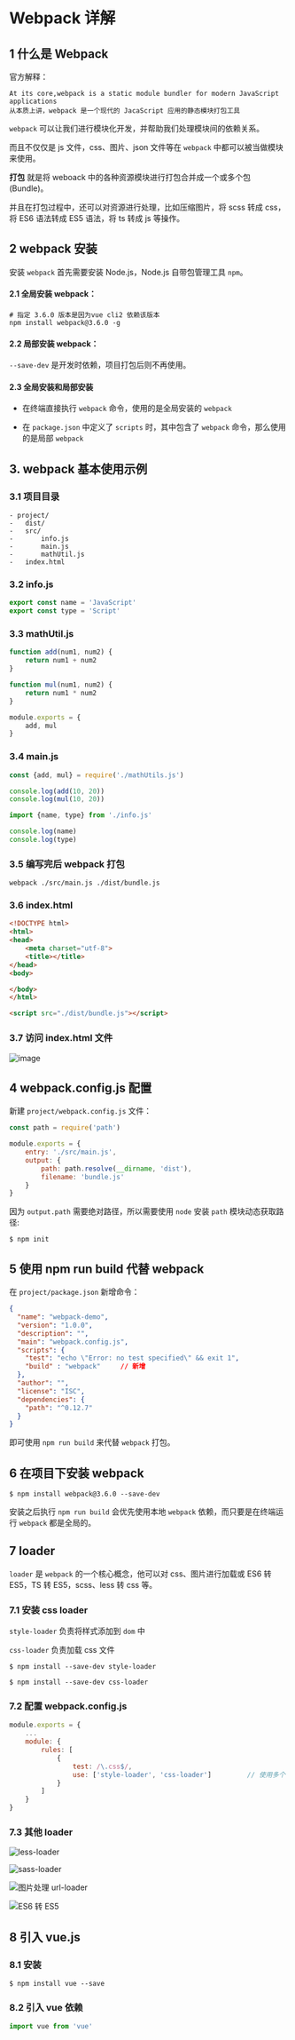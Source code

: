 # Webpack 详解

## 1 什么是 Webpack

官方解释：

```
At its core,webpack is a static module bundler for modern JavaScript applications
从本质上讲，webpack 是一个现代的 JacaScript 应用的静态模块打包工具
```

`webpack` 可以让我们进行模块化开发，并帮助我们处理模块间的依赖关系。

而且不仅仅是 js 文件，css、图片、json 文件等在 `webpack` 中都可以被当做模块来使用。

**打包** 就是将 weboack 中的各种资源模块进行打包合并成一个或多个包(Bundle)。

并且在打包过程中，还可以对资源进行处理，比如压缩图片，将 scss 转成 css，将 ES6 语法转成 ES5 语法，将 ts 转成 js 等操作。

## 2 webpack 安装

安装 `webpack` 首先需要安装 Node.js，Node.js 自带包管理工具 `npm`。

#### 2.1 全局安装 webpack：

```shell
# 指定 3.6.0 版本是因为vue cli2 依赖该版本
npm install webpack@3.6.0 -g
```

#### 2.2 局部安装 webpack：

`--save-dev` 是开发时依赖，项目打包后则不再使用。

#### 2.3 全局安装和局部安装

+ 在终端直接执行 `webpack` 命令，使用的是全局安装的 `webpack`

+ 在 `package.json` 中定义了 `scripts` 时，其中包含了 `webpack` 命令，那么使用的是局部 `webpack`

## 3. webpack 基本使用示例

### 3.1 项目目录

```
- project/
-   dist/
-   src/
-       info.js
-       main.js
-       mathUtil.js
-   index.html
```

### 3.2 info.js

```js
export const name = 'JavaScript'
export const type = 'Script'
```

### 3.3 mathUtil.js

```js
function add(num1, num2) {
	return num1 + num2
}

function mul(num1, num2) {
	return num1 * num2
}

module.exports = {
	add, mul
}
```

### 3.4 main.js

```js
const {add, mul} = require('./mathUtils.js')

console.log(add(10, 20))
console.log(mul(10, 20))

import {name, type} from './info.js'

console.log(name)
console.log(type)
```

### 3.5 编写完后 webpack 打包

```shell
webpack ./src/main.js ./dist/bundle.js
```

### 3.6 index.html

```html
<!DOCTYPE html>
<html>
<head>
	<meta charset="utf-8">
	<title></title>
</head>
<body>

</body>
</html>

<script src="./dist/bundle.js"></script>
```

### 3.7 访问 index.html 文件

![image](https://github.com/TomatoZ7/notes-of-tz/blob/master/front/images/webpack.png)

## 4 webpack.config.js 配置

新建 `project/webpack.config.js` 文件：

```js
const path = require('path')

module.exports = {
    entry: './src/main.js',
    output: {
        path: path.resolve(__dirname, 'dist'),
        filename: 'bundle.js'
    }
}
```

因为 `output.path` 需要绝对路径，所以需要使用 `node` 安装 `path` 模块动态获取路径:

```shell
$ npm init
```

## 5 使用 npm run build 代替 webpack

在 `project/package.json` 新增命令：

```json
{
  "name": "webpack-demo",
  "version": "1.0.0",
  "description": "",
  "main": "webpack.config.js",
  "scripts": {
    "test": "echo \"Error: no test specified\" && exit 1",
    "build" : "webpack"     // 新增
  },
  "author": "",
  "license": "ISC",
  "dependencies": {
    "path": "^0.12.7"
  }
}
```

即可使用 `npm run build` 来代替 `webpack` 打包。

## 6 在项目下安装 webpack

```shell
$ npm install webpack@3.6.0 --save-dev
```

安装之后执行 `npm run build` 会优先使用本地 `webpack` 依赖，而只要是在终端运行 `webpack` 都是全局的。

## 7 loader

`loader` 是 `webpack` 的一个核心概念，他可以对 css、图片进行加载或 ES6 转 ES5，TS 转 ES5，scss、less 转 css 等。

### 7.1 安装 css loader

`style-loader` 负责将样式添加到 `dom` 中

`css-loader` 负责加载 css 文件

```shell
$ npm install --save-dev style-loader

$ npm install --save-dev css-loader
```

### 7.2 配置 webpack.config.js

```js
module.exports = {
    ...
    module: {
        rules: [
            {
                test: /\.css$/,
                use: ['style-loader', 'css-loader']         // 使用多个 loader 时从右向左读
            }
        ]
    }
}
```

### 7.3 其他 loader

![less-loader](https://www.webpackjs.com/loaders/less-loader/)

![sass-loader](https://www.webpackjs.com/loaders/sass-loader/)

![图片处理 url-loader](https://www.webpackjs.com/loaders/url-loader/)

![ES6 转 ES5](https://www.webpackjs.com/loaders/babel-loader/)

## 8 引入 vue.js

### 8.1 安装

```shell
$ npm install vue --save
```

### 8.2 引入 vue 依赖

```js
import vue from 'vue'
```